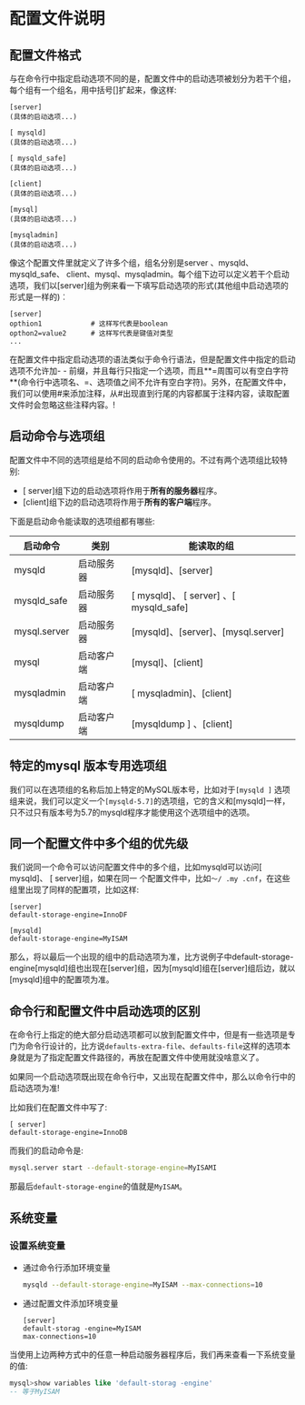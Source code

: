 # 配置文件说明

## 配置文件格式

与在命令行中指定启动选项不同的是，配置文件中的启动选项被划分为若干个组，每个组有一个组名，用中括号[]扩起来，像这样:

 ```
[server]
(具体的启动选项...)

[ mysqld]
(具体的启动选项...)

[ mysqld_safe]
(具体的启动选项...)

[client]
(具体的启动选项...)

[mysql]
(具体的启动选项...)

[mysqladmin]
(具体的启动选项...)

```

像这个配置文件里就定义了许多个组，组名分别是server 、mysqld、mysqld_safe、 client、mysql、mysqladmin。每个组下边可以定义若干个启动选项，我们以[server]组为例来看一下填写启动选项的形式(其他组中启动选项的形式是一样的)︰

 ```
[server]
opthion1			# 这样写代表是boolean
opthon2=value2 	    # 这样写代表是键值对类型
...
```

在配置文件中指定启动选项的语法类似于命令行语法，但是配置文件中指定的启动选项不允许加- - 前缀，并且每行只指定一个选项，而且**=周围可以有空白字符**(命令行中选项名、=、选项值之间不允许有空白字符)。另外，在配置文件中，我们可以使用#来添加注释，从#出现直到行尾的内容都属于注释内容，读取配置文件时会忽略这些注释内容。!



## 启动命令与选项组

配置文件中不同的选项组是给不同的启动命令使用的。不过有两个选项组比较特别:

- [ server]组下边的启动选项将作用于**所有的服务器**程序。
- [client]组下边的启动选项将作用于**所有的客户端**程序。

下面是启动命令能读取的选项组都有哪些:

| 启动命令     | 类别       | 能读取的组                             |
| ------------ | ---------- | -------------------------------------- |
| mysqld       | 启动服务器 | [mysqld]、[server]                     |
| mysqld_safe  | 启动服务器 | [ mysqld]、 [ server] 、[ mysqld_safe] |
| mysql.server | 启动服务器 | [mysqld]、[server]、[mysql.server]     |
| mysql        | 启动客户端 | [mysql]、[client]                      |
| mysqladmin   | 启动客户端 | [ mysqladmin]、[client]                |
| mysqldump    | 启动客户端 | [mysqldump ] 、[client]                |

## 特定的mysql 版本专用选项组

我们可以在选项组的名称后加上特定的MySQL版本号，比如对于`[mysqld ]`  选项组来说，我们可以定义一个`[mysqld-5.7]`的选项组，它的含义和[mysqld]一样，只不过只有版本号为5.7的mysqld程序才能使用这个选项组中的选项。

## 同一个配置文件中多个组的优先级

我们说同一个命令可以访问配置文件中的多个组，比如mysqld可以访问[ mysqld]、 [ server]组，如果在同一
个配置文件中，比如`～/ .my .cnf`，在这些组里出现了同样的配置项，比如这样:

```properties
[server]
default-storage-engine=InnoDF

[mysqld]
default-storage-engine=MyISAM
```

那么，将以最后一个出现的组中的启动选项为准，比方说例子中default-storage-engine[mysqld]组也出现在[server]组，因为[mysqld]组在[server]组后边，就以[mysqld]组中的配置项为准。

## 命令行和配置文件中启动选项的区别

在命令行上指定的绝大部分启动选项都可以放到配置文件中，但是有一些选项是专门为命令行设计的，比方说`defaults-extra-file`、`defaults-file`这样的选项本身就是为了指定配置文件路径的，再放在配置文件中使用就没啥意义了。

如果同一个启动选项既出现在命令行中，又出现在配置文件中，那么以命令行中的启动选项为准!

比如我们在配置文件中写了:

```properties
[ server]
default-storage-engine=InnoDB
```

而我们的启动命令是:

```bash
mysql.server start --default-storage-engine=MyISAMI
```

那最后`default-storage-engine`的值就是`MyISAM`。


## 系统变量



### 设置系统变量

- 通过命令行添加环境变量

  ```bash
  mysqld --default-storage-engine=MyISAM --max-connections=10
  ```

  

- 通过配置文件添加环境变量

  ```properties
  [server]
  default-storag -engine=MyISAM
  max-connections=10
  ```

当使用上边两种方式中的任意一种启动服务器程序后，我们再来查看一下系统变量的值:

 ```sql
mysql>show variables like 'default-storag -engine'
-- 等于MyISAM
```
